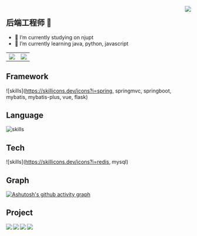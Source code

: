 <!-- ### Hi there 👋 -->

<!--
**yishian6/yishian6** is a ✨ _special_ ✨ repository because its `README.md` (this file) appears on your GitHub profile.

Here are some ideas to get you started:

- 🔭 I’m currently working on ...
- 🌱 I’m currently learning ...
- 👯 I’m looking to collaborate on ...
- 🤔 I’m looking for help with ...
- 💬 Ask me about ...
- 📫 How to reach me: ...
- 😄 Pronouns: ...
- ⚡ Fun fact: ...
-->

<img align="right" src="https://count.getloli.com/get/@:yishian6?theme=rule34">

## 后端工程师 👋


- 🔭 I’m currently studying on njupt
- 🌱 I’m currently learning java, python, javascript

<!--
### **社交主页：**

 <img align="right" alt="GIF" src="./images/code.gif" width="430" height="100%" />


-   <a href="https://juejin.cn/user/1214304985296439/posts"><code><img height="20" width="50" src="./images/juejin.png"></code></a>：掘金优秀作者，发表了 30 篇技术文章，15万阅读。
-->

<table>
  <tr>
    <td>
      <center>
        <img src="https://github-readme-stats.vercel.app/api?username=yishian6&show_icons=true&theme=solarized-light&count_private=true&hide_border=true">
      </center>
    </td>
    <td>
      <center>
        <img src="https://github-readme-stats.vercel.app/api/top-langs/?username=yishian6&hide=css,html&hide_border=true">   
      </center>
    </td>
  </tr>
</table>

## Framework
![skills](https://skillicons.dev/icons?i=spring, springmvc, springboot, mybatis, mybatis-plus, vue, flask)
<!--![skills](https://skillicons.dev/icons?i=react,vue,selenium,nestjs)
-->
## Language
![skills](https://skillicons.dev/icons?i=c,java,python,javascript,css,html,c,md,typescript)
<!--
![skills](https://skillicons.dev/icons?i=c,python,lua)
--> 


## Tech
![skills](https://skillicons.dev/icons?i=redis, mysql)
<!--
## Tech
![skills](https://skillicons.dev/icons?i=redis,figma,wasm,androidstudio,regex,ps)
-->

## Graph
[![Ashutosh's github activity graph](https://github-readme-activity-graph.vercel.app/graph?username=yishian6&theme=github)](https://github.com/ashutosh00710/github-readme-activity-graph)


## Project
<a href="https://github.com/yishian6/TfidfPractice" style="margin-bottom:5px">
  <img align="left" src="https://github-readme-stats.vercel.app/api/pin/?username=yishian6&repo=TfidfPractice" />
</a>
<a href="https://github.com//yishian6/LibraryManageSystem" style="margin-bottom:5px">
  <img align="left" src="https://github-readme-stats.vercel.app/api/pin/?username=yishian6&repo=LibraryManageSystem" />
</a>

<a href="https://github.com/yishian6/SmartLogistics" style="margin-bottom:5px">
  <img align="left" src="https://github-readme-stats.vercel.app/api/pin/?username=yishian6&repo=SmartLogistics" />
</a>

<a href="https://github.com/yishian6/yishian6" style="margin-bottom:5px">
  <img align="left" src="https://github-readme-stats.vercel.app/api/pin/?username=yishian6&repo=yishian6" />
</a>
